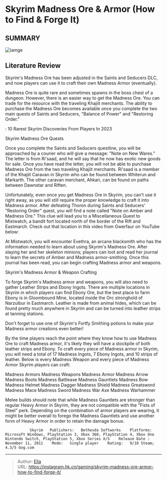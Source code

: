 # Skyrim Madness Ore &amp; Armor (How to Find &amp; Forge It)


## SUMMARY 

![iamge](https://static1.srcdn.com/wordpress/wp-content/uploads/2021/11/skyrim-madness-armor.jpg)

## Literature Review

Skyrim&#39;s Madness Ore has been adjusted in the Saints and Seducers DLC, and now players can use it to craft their own Madness Armor (eventually).





Madness Ore is quite rare and sometimes spawns in the boss chest of a dungeon. However, there is an easier way to get the Madness Ore. You can trade for the resource with the traveling Khajiit merchants. The ability to purchase the Madness Ore becomes available once you complete the two main quests of Saints and Seducers, &#34;Balance of Power&#34; and &#34;Restoring Order.&#34;




 : 10 Rarest Skyrim Discoveries From Players In 2023


 Skyrim Madness Ore Quests 
          

Once you complete the Saints and Seducers questline, you will be approached by a courier who will give a message: &#34;Note on New Wares.&#34; The letter is from Ri&#39;saad, and he will say that he now has exotic new goods for sale. Once you have read the letter, you will not be able to purchase Madness Ore from the two traveling Khajiit merchants. Ri&#39;saad is a member of the Khajiit Caravan in Skyrim who can be found between Whiterun and Markarth. The other caravan merchant, Ahkari, can be found on paths between Dawnstar and Riften.

Unfortunately, even once you get Madness Ore in Skyrim, you can&#39;t use it right away, as you will still require the proper knowledge to craft it into Madness armor. After defeating Thoron during Saints and Seducers&#39; &#34;Restoring Order&#34; quest, you will find a note called &#34;Note on Amber and Madness Ore.&#34; This clue will lead you to a Miscellaneous Quest to Mistwatch, a bandit fort located north of the border of the Rift and Eastmarch. Check out that location in this video from Gwerfaur on YouTube below:





 

At Mistwatch, you will encounter Evethra, an arcane blacksmith who has the information needed to learn about using Skyrim&#39;s Madness Ore. After slaying her and her skeleton minions; players can loot and read her journal to learn the secrets of Amber and Madness armor-smithing. Once this journal has been read, you can begin crafting Madness armor and weapons.



 Skyrim&#39;s Madness Armor &amp; Weapon Crafting 
          

To forge Skyrim&#39;s Madness armor and weapons, you will also need to gather Leather Strips and Ebony Ingots. There are multiple locations in Skyrim in which players can find Ebony Ore, but the best place to farm Ebony is in Gloombound Mine, located inside the Orc stronghold of Narzulbur in Eastmarch. Leather is made from animal hides, which can be found pretty much anywhere in Skyrim and can be turned into leather strips at tanning stations.






Don&#39;t forget to use one of Skyrim&#39;s Fortfy Smithing potions to make your Madness armor creations even better!




By the time players reach the point where they know how to use Madness Ore to craft Madness armor, it&#39;s likely they will have a stockpile of both leather strips and Ebony. To craft every piece of Madness armor in Skyrim, you will need a total of 17 Madness Ingots, 7 Ebony Ingots, and 10 strips of leather. Below is every Madness Weapon and every piece of Madness Armor Skyrim players can craft:

 Madness Armors  Madness Weapons   Madness Armor  Madness Arrow   Madness Boots  Madness Battleaxe   Madness Gauntlets  Madness Bow   Madness Helmet  Madness Dagger   Madness Shield  Madness Greatsword     Madness Mace     Madness Sword     Madness War Axe     Madness Warhammer   






Melee builds should note that while Madness Gauntlets are stronger than regular Heavy Armor in Skyrim, they are not compatible with the &#34;Fists of Steel&#34; perk. Depending on the combination of armor players are wearing, it might be better overall to forego the Madness Gauntlets and use another form of Heavy Armor in order to retain the damage bonus.

               Skyrim   Publishers:   Bethesda Softworks    Platforms:   Microsoft Windows, PlayStation 3, Xbox 360, PlayStation 4, Xbox One Nintendo Switch, PlayStation 5, Xbox Series X/S    Release Date :   November 11, 2011    Mode:   Single player    Rating:   9/10 Steam; 4.3/5 Gog.com      

---

> Author: [Ella](https://instagram.hk.cn/)  
> URL: https://instagram.hk.cn/gaming/skyrim-madness-ore-armor-how-to-find-forge-it/  

